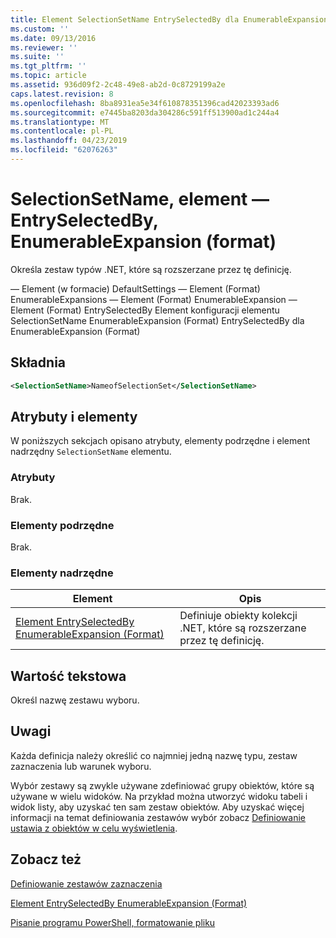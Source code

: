 ```yaml
---
title: Element SelectionSetName EntrySelectedBy dla EnumerableExpansion (Format) | Dokumentacja firmy Microsoft
ms.custom: ''
ms.date: 09/13/2016
ms.reviewer: ''
ms.suite: ''
ms.tgt_pltfrm: ''
ms.topic: article
ms.assetid: 936d09f2-2c48-49e8-ab2d-0c8729199a2e
caps.latest.revision: 8
ms.openlocfilehash: 8ba8931ea5e34f610878351396cad42023393ad6
ms.sourcegitcommit: e7445ba8203da304286c591ff513900ad1c244a4
ms.translationtype: MT
ms.contentlocale: pl-PL
ms.lasthandoff: 04/23/2019
ms.locfileid: "62076263"
---
```

# <a name="selectionsetname-element-for-entryselectedby-for-enumerableexpansion-format"></a>SelectionSetName, element — EntrySelectedBy, EnumerableExpansion (format)

Określa zestaw typów .NET, które są rozszerzane przez tę definicję.

— Element (w formacie) DefaultSettings — Element (Format) EnumerableExpansions — Element (Format) EnumerableExpansion — Element (Format) EntrySelectedBy Element konfiguracji elementu SelectionSetName EnumerableExpansion (Format) EntrySelectedBy dla EnumerableExpansion (Format)

## <a name="syntax"></a>Składnia

```xml
<SelectionSetName>NameofSelectionSet</SelectionSetName>

```

## <a name="attributes-and-elements"></a>Atrybuty i elementy

W poniższych sekcjach opisano atrybuty, elementy podrzędne i element nadrzędny `SelectionSetName` elementu.

### <a name="attributes"></a>Atrybuty

Brak.

### <a name="child-elements"></a>Elementy podrzędne

Brak.

### <a name="parent-elements"></a>Elementy nadrzędne

|Element|Opis|
|-------------|-----------------|
|[Element EntrySelectedBy EnumerableExpansion (Format)](./entryselectedby-element-for-enumerableexpansion-format.md)|Definiuje obiekty kolekcji .NET, które są rozszerzane przez tę definicję.|

## <a name="text-value"></a>Wartość tekstowa

Określ nazwę zestawu wyboru.

## <a name="remarks"></a>Uwagi

Każda definicja należy określić co najmniej jedną nazwę typu, zestaw zaznaczenia lub warunek wyboru.

Wybór zestawy są zwykle używane zdefiniować grupy obiektów, które są używane w wielu widoków. Na przykład można utworzyć widoku tabeli i widok listy, aby uzyskać ten sam zestaw obiektów. Aby uzyskać więcej informacji na temat definiowania zestawów wybór zobacz [Definiowanie ustawia z obiektów w celu wyświetlenia](./defining-selection-sets.md).

## <a name="see-also"></a>Zobacz też

[Definiowanie zestawów zaznaczenia](./defining-selection-sets.md)

[Element EntrySelectedBy EnumerableExpansion (Format)](./entryselectedby-element-for-enumerableexpansion-format.md)

[Pisanie programu PowerShell, formatowanie pliku](./writing-a-powershell-formatting-file.md)
